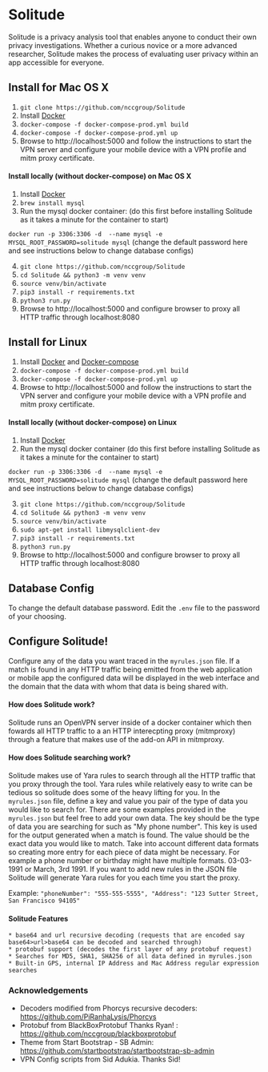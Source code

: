 # Solitude

Solitude is a privacy analysis tool that enables anyone to conduct their own privacy investigations. Whether a curious novice or a more advanced researcher, Solitude makes the process of evaluating user privacy within an app accessible for everyone.
## Install for Mac OS X

1. `git clone https://github.com/nccgroup/Solitude`
2. Install [Docker](https://docs.docker.com/docker-for-mac/install/)
3. `docker-compose -f docker-compose-prod.yml build`
4. `docker-compose -f docker-compose-prod.yml up`
5. Browse to http://localhost:5000 and follow the instructions to start the VPN server and configure your mobile device with a VPN profile and mitm proxy certificate.

#### Install locally (without docker-compose) on Mac OS X
1. Install [Docker](https://docs.docker.com/docker-for-mac/install/)
2. `brew install mysql`
3. Run the mysql docker container: (do this first before installing Solitude as it takes a minute for the container to start)
 
`docker run -p 3306:3306 -d  --name mysql -e MYSQL_ROOT_PASSWORD=solitude mysql` (change the default password here and see instructions below to change database configs)
   
4. `git clone https://github.com/nccgroup/Solitude`
5. `cd Solitude && python3 -m venv venv`
6. `source venv/bin/activate`
7. `pip3 install -r requirements.txt`
8. `python3 run.py`
9. Browse to http://localhost:5000 and configure browser to proxy all HTTP traffic through localhost:8080

## Install for Linux
1. Install [Docker](https://docs.docker.com/engine/install/ubuntu/) and [Docker-compose](https://docs.docker.com/compose/install/)
2. `docker-compose -f docker-compose-prod.yml build`
3. `docker-compose -f docker-compose-prod.yml up`
4. Browse to http://localhost:5000 and follow the instructions to start the VPN server and configure your mobile device with a VPN profile and mitm proxy certificate.

#### Install locally (without docker-compose) on Linux
1. Install [Docker](https://docs.docker.com/engine/install/ubuntu/)
2. Run the mysql docker container (do this first before installing Solitude as it takes a minute for the container to start)

`docker run -p 3306:3306 -d  --name mysql -e MYSQL_ROOT_PASSWORD=solitude mysql` (change the default password here and see instructions below to change database configs)

3. `git clone https://github.com/nccgroup/Solitude`
4. `cd Solitude && python3 -m venv venv`
5. `source venv/bin/activate`
6. `sudo apt-get install libmysqlclient-dev`
7. `pip3 install -r requirements.txt`
8. `python3 run.py`
9. Browse to http://localhost:5000 and configure browser to proxy all HTTP traffic through localhost:8080


## Database Config
To change the default database password. Edit the `.env` file to the password of your choosing. 

## Configure Solitude!
Configure any of the data you want traced in the `myrules.json` file. If a match is
found in any HTTP traffic being emitted from the web application or mobile app the configured data will be displayed in the web interface and the domain that the data with whom that data is being shared with.

    
#### How does Solitude work?
Solitude runs an OpenVPN server inside of a docker container which then fowards all HTTP traffic to 
a an HTTP interecpting proxy (mitmproxy) through a feature that makes use of the add-on API in mitmproxy. 


#### How does Solitude searching work?

Solitude makes use of Yara rules to search through all the HTTP traffic that you proxy through the tool. 
Yara rules while relatively easy to write can be tedious so solitude does some of the heavy lifting for you.
In the `myrules.json` file, define a key and value you pair of the type of data you would like to search for. There are some examples
provided in the `myrules.json` but feel free to add your own data. The key should be the type of data you are searching for such as "My phone number". 
This key is used for the output generated when a match is found. The value should be the exact data you would like to match. Take into account
different data formats so creating more entry for each piece of data might be necessary. For example a phone number or birthday might have multiple formats.
03-03-1991 or March, 3rd 1991. If you want to add new rules in the JSON file
Solitude will generate Yara rules for you each time you start the proxy.

Example: `"phoneNumber": "555-555-5555",
          "Address": "123 Sutter Street, San Francisco 94105"`


#### Solitude Features

    * base64 and url recursive decoding (requests that are encoded say base64>url>base64 can be decoded and searched through)
    * protobuf support (decodes the first layer of any protobuf request)
    * Searches for MD5, SHA1, SHA256 of all data defined in myrules.json
    * Built-in GPS, internal IP Address and Mac Address regular expression searches

### Acknowledgements

* Decoders modified from Phorcys recursive decoders: https://github.com/PiRanhaLysis/Phorcys
* Protobuf from BlackBoxProtobuf Thanks Ryan! : https://github.com/nccgroup/blackboxprotobuf
* Theme from Start Bootstrap - SB Admin: https://github.com/startbootstrap/startbootstrap-sb-admin
* VPN Config scripts from Sid Adukia. Thanks Sid! 

